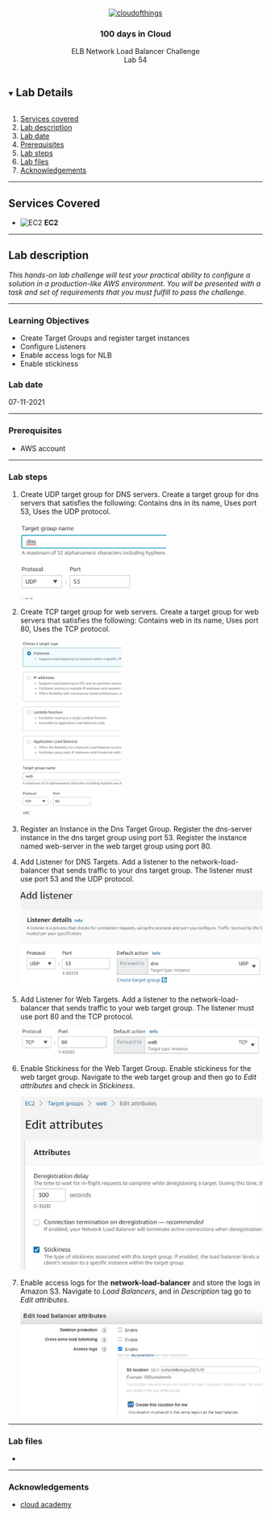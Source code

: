 

<br />

<p align="center">
  <a href="img/">
    <img src="img/lab55_diagram.jpg" alt="cloudofthings" width="551" height="389">
  </a>
  <h3 align="center">100 days in Cloud</h3>
<p align="center">
    ELB Network Load Balancer Challenge
    <br />
    Lab 54
    <br/>
  </p>

</p>

<details open="open">
  <summary><h2 style="display: inline-block">Lab Details</h2></summary>
  <ol>
    <li><a href="#services-covered">Services covered</a>
    <li><a href="#lab-description">Lab description</a></li>
    </li>
    <li><a href="#lab-date">Lab date</a></li>
    <li><a href="#prerequisites">Prerequisites</a></li>    
    <li><a href="#lab-steps">Lab steps</a></li>
    <li><a href="#lab-files">Lab files</a></li>
    <li><a href="#acknowledgements">Acknowledgements</a></li>
  </ol>
</details>

---

## Services Covered
* ![EC2](https://github.com/CloudedThings/100-Days-in-Cloud/blob/main/images/AmazonEC2.png) **EC2**
---

## Lab description

*This hands-on lab challenge will test your practical ability to configure a solution in a production-like AWS environment. You will be presented with a task and set of requirements that you must fulfill to pass the challenge.*

---

### Learning Objectives



* Create Target Groups and register target instances
* Configure Listeners
* Enable access logs for NLB
* Enable stickiness

### Lab date
07-11-2021

---

### Prerequisites
* AWS account

---

### Lab steps
1. Create UDP target group for DNS servers. Create a target group for dns servers that satisfies the following: Contains dns in its name, Uses port 53, Uses the UDP protocol.

   <img src="img/lab54_dnsTG.jpg" alt="dnstg" style="zoom:80%;" />

2. Create TCP target group for web servers. Create a target group for web servers that satisfies the following: Contains web in its name, Uses port 80, Uses the TCP protocol.

   <img src="img/lab54_webTG.jpg" alt="webTG" style="zoom:50%;" />

3. Register an Instance in the Dns Target Group. Register the dns-server instance in the dns target group using port 53. Register the instance named web-server in the web target group using port 80.

4. Add Listener for DNS Targets. Add a listener to the network-load-balancer that sends traffic to your dns target group. The listener must use port 53 and the UDP protocol.

   <img src="img/lab54_dns-listener.jpg" alt="dnslistener" style="zoom:80%;" />

5. Add Listener for Web Targets. Add a listener to the network-load-balancer that sends traffic to your web target group. The listener must use port 80 and the TCP protocol.

   <img src="img/lab54_web-listener.jpg" alt="weblistener" style="zoom:80%;" />

6. Enable Stickiness for the Web Target Group. Enable stickiness for the web target group. Navigate to the web target group and then go to *Edit attributes* and check in *Stickiness*.

   <img src="img/lab54_stickines.jpg" alt="stickiness" style="zoom:80%;" />

7. Enable access logs for the **network-load-balancer** and store the logs in Amazon S3. Navigate to *Load Balancers*, and in *Description* tag go to *Edit attributes*.

   <img src="img/lab54_accesslogs.jpg" alt="accesslogs" style="zoom:80%;" />

   

---

### Lab files
* 
---

### Acknowledgements
* [cloud academy](https://cloudacademy.com/lab-challenge/elb-network-load-balancer-challenge/)

